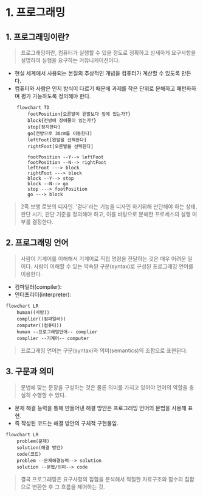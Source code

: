 # 1. 프로그래밍

## 1. 프로그래밍이란?

> 프로그래밍이란, 컴퓨터가 실행할 수 있을 정도로 정확하고 상세하게 요구사항을 설명하여 실행을 요구하는 커뮤니케이션이다.

- 현실 세계에서 사용되는 본질의 추상적인 개념을 컴퓨터가 계산할 수 있도록 만든다.
- 컴퓨터와 사람은 인지 방식이 다르기 때문에 과제를 작은 단위로 분해하고 패턴화하며 평가 가능하도록 정의해야 한다.

```mermaid
    flowchart TD
        footPosition{오른발이 왼발보다 앞에 있는가?}
        block{전방에 장애물이 있는가?}
        stop[정지한다]
        go[전방으로 30cm를 이동한다]
        leftFoot[왼발을 선택한다]
        rightFoot[오른발을 선택한다]
        
        footPosition --Y--> leftFoot
        footPosition --N--> rightFoot
        leftFoot ---> block
        rightFoot ---> block
        block --Y--> stop
        block --N--> go
        stop ---> footPosition
        go ---> block
```

> 2족 보행 로봇의 디자인.
> '걷다'라는 기능을 디자인 하기위해 판단해야 하는 상태, 판단 시기, 판단 기준을 정의해야 하고,
> 이를 바탕으로 분해한 프로세스의 실행 여부를 결정한다.

## 2. 프로그래밍 언어

> 사람이 기계어를 이해해서 기계어로 직접 명령을 전달하는 것은 매우 어려운 일이다.
> 사람이 이해할 수 있는 약속된 구문(syntax)로 구성된 프로그래밍 언어를 이용한다.

- 컴파일러(compiler):
- 인터프리터(interpreter): 

```mermaid
flowchart LR
    human((사람))
    complier((컴파일러))
    computer((컴퓨터))
    human --프로그래밍언어-- complier
    complier --기계어-- computer
```

> 프로그래밍 언어는 구문(syntax)와 의미(semantics)의 조합으로 표현된다.

## 3. 구문과 의미

> 문법에 맞는 문장을 구성하는 것은 물론 의미를 가지고 있어야 언어의 역할을 충실히 수행할 수 있다.

- 문제 해결 능력을 통해 만들어낸 해결 방안은 프로그래밍 언어의 문법을 사용해 표현.
- 즉 작성된 코드는 해결 방안의 구체적 구현물임.

```mermaid
flowchart LR
    problem(문제)
    solution(해결 방안)
    code(코드)
    problem --문제해결능력--> solution
    solution --문법/의미--> code
```

> 결국 프로그래밍은
> 요구사항의 집합을 분석해서
> 적절한 자료구조와 함수의 집합으로 변환한 후
> 그 흐름을 제어하는 것.
